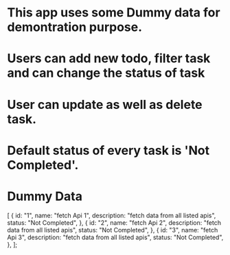 # This app uses some Dummy data for demontration purpose. 
# Users can add new todo, filter task and can change the status of task
# User can update as well as delete task.
# Default status of every task is 'Not Completed'.

# Dummy Data

[
  {
    id: "1",
    name: "fetch Api 1",
    description: "fetch data from all listed apis",
    status: "Not Completed",
  },
  {
    id: "2",
    name: "fetch Api 2",
    description: "fetch data from all listed apis",
    status: "Not Completed",
  },
  {
    id: "3",
    name: "fetch Api 3",
    description: "fetch data from all listed apis",
    status: "Not Completed",
  },
];


